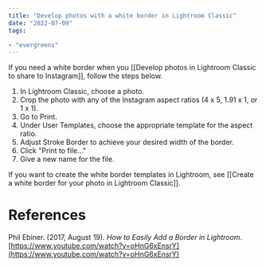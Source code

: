 ```yaml
---
title: "Develop photos with a white border in Lightroom Classic"
date: "2022-07-09"
tags:

- "evergreens"
---
```


If you need a white border when you [[Develop photos in Lightroom Classic to share to Instagram]], follow the steps below.

1. In Lightroom Classic, choose a photo.
2. Crop the photo with any of the Instagram aspect ratios (4 x 5, 1.91 x 1, or 1 x 1).
3. Go to Print.
4. Under User Templates, choose the appropriate template for the aspect ratio.
5. Adjust Stroke Border to achieve your desired width of the border.
6. Click "Print to file..."
7. Give a new name for the file.

If you want to create the white border templates in Lightroom, see [[Create a white border for your photo in Lightroom Classic]].

# References

Phil Ebiner. (2017, August 19). _How to Easily Add a Border in Lightroom_. [https://www.youtube.com/watch?v=oHnG6xEnsrY](https://www.youtube.com/watch?v=oHnG6xEnsrY)